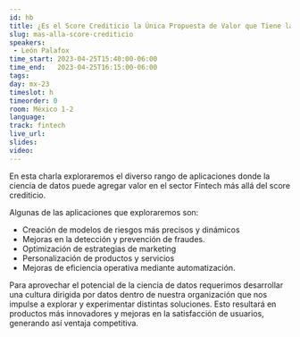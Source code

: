 ```yaml
---
id: hb
title: ¿Es el Score Crediticio la Única Propuesta de Valor que Tiene la Ciencia de Datos?
slug: mas-alla-score-crediticio
speakers:
 - León Palafox
time_start: 2023-04-25T15:40:00-06:00
time_end:   2023-04-25T16:15:00-06:00 
tags:
day: mx-23
timeslot: h
timeorder: 0
room: México 1-2
language: 
track: fintech
live_url: 
slides: 
video: 
---
```


En esta charla exploraremos el diverso rango de aplicaciones donde la ciencia de datos puede agregar valor en el sector Fintech más allá del score crediticio. 

Algunas de las aplicaciones que exploraremos son: 
* Creación de modelos de riesgos más precisos y dinámicos
* Mejoras en la detección y prevención de fraudes. 
* Optimización de estrategias de marketing
* Personalización de productos y servicios
* Mejoras de eficiencia operativa mediante automatización.

Para aprovechar el potencial de la ciencia de datos requerimos desarrollar una cultura dirigida por datos dentro de nuestra organización que nos impulse a explorar y experimentar distintas soluciones. Esto resultará en productos más innovadores y mejoras en la satisfacción de usuarios, generando así ventaja competitiva.
